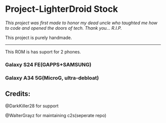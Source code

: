 # Project-LighterDroid Stock
_This project was first made to honor my dead uncle who taughted me how to code and opened the doors of tech. Thank you... R.I.P._

This project is purely handmade.
***

This ROM is has suport for 2 phones.

### Galaxy S24 FE(GAPPS+SAMSUNG)

### Galaxy A34 5G(MicroG, ultra-debloat)

## Credits:
@DarkKiller28 for support

@WalterGrayz for maintaining c2s(seperate repo)

